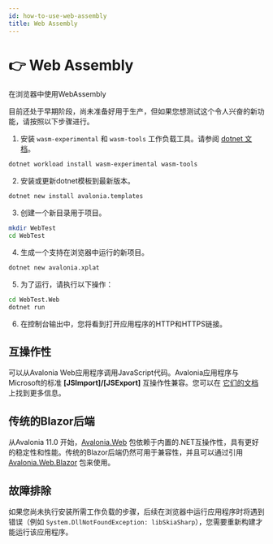 ```yaml
---
id: how-to-use-web-assembly
title: Web Assembly
---
```



# 👉 Web Assembly

在浏览器中使用WebAssembly

目前还处于早期阶段，尚未准备好用于生产，但如果您想测试这个令人兴奋的新功能，请按照以下步骤进行。

1. 安装 `wasm-experimental` 和 `wasm-tools` 工作负载工具。请参阅 [dotnet 文档](https://docs.microsoft.com/en-us/dotnet/core/tools/dotnet-workload-install)。

```bash
dotnet workload install wasm-experimental wasm-tools
```

2. 安装或更新dotnet模板到最新版本。

```bash
dotnet new install avalonia.templates
```

3. 创建一个新目录用于项目。

```bash
mkdir WebTest
cd WebTest
```

4. 生成一个支持在浏览器中运行的新项目。

```bash
dotnet new avalonia.xplat
```

5. 为了运行，请执行以下操作：

```bash
cd WebTest.Web
dotnet run
```

6. 在控制台输出中，您将看到打开应用程序的HTTP和HTTPS链接。

## 互操作性

可以从Avalonia Web应用程序调用JavaScript代码。Avalonia应用程序与Microsoft的标准 **\[JSImport]/\[JSExport]** 互操作性兼容。您可以在 [它们的文档](https://learn.microsoft.com/en-us/aspnet/core/blazor/javascript-interoperability/import-export-interop?view=aspnetcore-7.0) 上找到更多信息。

## 传统的Blazor后端

从Avalonia 11.0 开始，[Avalonia.Web](https://www.nuget.org/packages/Avalonia.Web/) 包依赖于内置的.NET互操作性，具有更好的稳定性和性能。传统的Blazor后端仍然可用于兼容性，并且可以通过引用 [Avalonia.Web.Blazor](https://www.nuget.org/packages/Avalonia.Web.Blazor/) 包来使用。

## 故障排除

如果您尚未执行安装所需工作负载的步骤，后续在浏览器中运行应用程序时将遇到错误（例如 `System.DllNotFoundException: libSkiaSharp`），您需要重新构建才能运行该应用程序。
